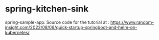 # spring-kitchen-sink
spring-sample-app: Source code for the tutorial at : https://www.random-insight.com/2022/08/06/quick-startup-springboot-and-helm-on-kubernetes/